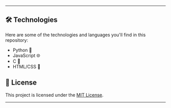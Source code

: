 _____________________________________________________________________________________________________

## 🛠️ Technologies  
Here are some of the technologies and languages you'll find in this repository:  
- Python 🐍  
- JavaScript 🌐  
- C 💾  
- HTML/CSS 🎨  

## 📜 License  
This project is licensed under the [MIT License](LICENSE).
_____________________________________________________________________________________________________
